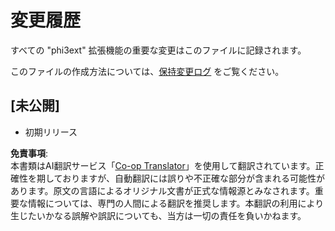 <!--
CO_OP_TRANSLATOR_METADATA:
{
  "original_hash": "dbb0b6218ce5f9cf0ede8f4201f6ad58",
  "translation_date": "2025-05-08T06:42:44+00:00",
  "source_file": "code/07.Lab/01/AIPC/extensions/phi3ext/CHANGELOG.md",
  "language_code": "ja"
}
-->
# 変更履歴

すべての "phi3ext" 拡張機能の重要な変更はこのファイルに記録されます。

このファイルの作成方法については、[保持変更ログ](http://keepachangelog.com/) をご覧ください。

## [未公開]

- 初期リリース

**免責事項**:  
本書類はAI翻訳サービス「[Co-op Translator](https://github.com/Azure/co-op-translator)」を使用して翻訳されています。正確性を期しておりますが、自動翻訳には誤りや不正確な部分が含まれる可能性があります。原文の言語によるオリジナル文書が正式な情報源とみなされます。重要な情報については、専門の人間による翻訳を推奨します。本翻訳の利用により生じたいかなる誤解や誤訳についても、当方は一切の責任を負いかねます。